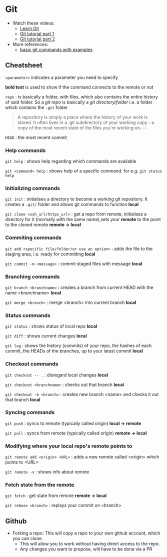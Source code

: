 # Git

- Watch these videos:
  - [Learn Git](https://www.youtube.com/watch?v=IHaTbJPdB-s&feature=youtu.be)
  - [Git tutorial part 1](https://www.youtube.com/watch?v=9GKpbI1siow)
  - [Git tutorial part 2](https://www.youtube.com/watch?v=n-p1RUmdl9M)
- More references:
  - [basic git commands with examples](https://rubygarage.org/blog/most-basic-git-commands-with-examples)

## Cheatsheet

`<parameter>` indicates a parameter you need to specify

**bold text** is used to show if the command connects to the remote or not

`repo` : is basically a folder, with files, which also contains the entire history of said folder. So a _git repo_ is basically a _git directory/folder_ i.e. a folder which contains the `.git` folder

> A repository is simply a place where the history of your work is stored. It often lives in a .git subdirectory of your working copy - a copy of the most recent state of the files you're working on. --

`HEAD` : the most recent commit

### Help commands

`git help` : shows help regarding which commands are available

`git <command> help` : shows help of a specific command. for e.g. `git status help`

### Initializing commands

`git init` : initialises a directory to become a working git repository. It creates a `.git/` folder and allows git commands to function **local**

`git clone <ssh_url/https_url>` : get a repo from remote, initialises a directory for it (normally with the same name),sets your **remote** to the point to the cloned remote **remote -> local**

### Commiting commands

`git add <specific file/folder/or use an option>` : adds the file to the staging area, i.e. ready for committing **local**

`git commit -m <message>` : commit staged files with message **local**

### Branching commands

`git branch <branchname>` : creates a branch from current HEAD with the name \<branchname> **local**

`git merge <branch>` : merge \<branch> into current branch **local**

### Status commands

`git status` : shows status of local repo **local**

`git diff` : shows current changes **local**

`git log` : shows the history (commits) of your repo, the hashes of each commit, the HEADs of the branches, up to your latest commit **local**

### Checkout commands

`git checkout -- .` : disregard local changes **local**

`git checkout <branchname>` : checks out that branch **local**

`git checkout -b <branch>` : creates new branch \<name> and checks it out that branch **local**

### Syncing commands

`git push` : syncs to remote (typically called origin) **local -> remote**

`git pull` : syncs from remote (typically called origin) **remote -> local**

### Modifying where your local repo's remote points to

`git remote add <origin> <URL>` : adds a new remote called \<origin> which points to \<URL>

`git remote -v` : shows info about remote

### Fetch state from the remote

`git fetch` : get state from remote **remote -> local**

`git rebase <branch>` : replays your commit on \<branch\>

## Github

- Forking a repo:
  This will copy a repo to your own github account, which you can clone.
  - This will allow you to work without having direct access to the repo.
  - Any changes you want to propose, will have to be done via a PR
